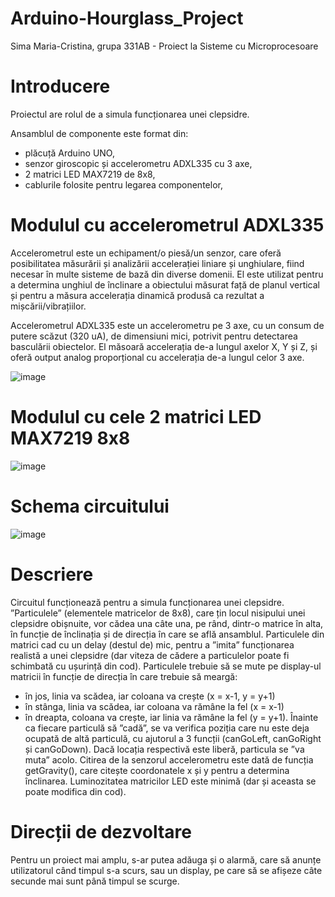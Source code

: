 # Arduino-Hourglass_Project
Sima Maria-Cristina, grupa 331AB - 
Proiect la Sisteme cu Microprocesoare

# Introducere
Proiectul are rolul de a simula funcționarea unei clepsidre. 

Ansamblul de componente este format din: 
- plăcuță Arduino UNO,
- senzor giroscopic și accelerometru ADXL335 cu 3 axe,
- 2 matrici LED MAX7219 de 8x8,
- cablurile folosite pentru legarea componentelor,

# Modulul cu accelerometrul ADXL335
Accelerometrul este un echipament/o piesă/un senzor, care oferă 
posibilitatea măsurării și analizării accelerației liniare și
unghiulare, fiind necesar în multe sisteme de bază din diverse
domenii. El este utilizat pentru a determina unghiul de înclinare
a obiectului măsurat față de planul vertical și pentru a măsura
accelerația dinamică produsă ca rezultat a mișcării/vibrațiilor.

Accelerometrul ADXL335 este un accelerometru pe 3 axe, cu un 
consum de putere scăzut (320 uA), de dimensiuni mici, potrivit
pentru detectarea basculării obiectelor. El măsoară accelerația
de-a lungul axelor X, Y și Z, și oferă output analog proporțional cu accelerația de-a lungul celor 3 axe.


![image](https://user-images.githubusercontent.com/100774960/168488721-0dcf66a2-9175-48f1-9443-6d5b90566b37.png)

# Modulul cu cele 2 matrici LED MAX7219 8x8
![image](https://user-images.githubusercontent.com/100774960/168489053-2056076c-4646-40c8-a429-c98aa730d13e.png)

# Schema circuitului
![image](https://user-images.githubusercontent.com/100774960/168489196-13d4d977-99e6-4134-ab10-f30e747bb60b.png)

# Descriere
Circuitul funcționează pentru a simula funcționarea unei clepsidre. ”Particulele” (elementele matricelor de 8x8),
care țin locul nisipului unei clepsidre obișnuite, vor cădea una câte una, pe rând, dintr-o matrice în alta, în 
funcție de înclinația și de direcția în care se află ansamblul. Particulele din matrici cad cu un delay (destul de) 
mic, pentru a ”imita” funcționarea realistă a unei clepsidre (dar viteza de cădere a particulelor poate fi schimbată cu ușurință din cod). Particulele trebuie să se mute pe display-ul 
matricii în funcție de direcția în care trebuie să meargă:
- în jos, linia va scădea, iar coloana va crește (x = x-1, y = y+1)
- în stânga, linia va scădea, iar coloana va rămâne la fel (x = x-1)
- în dreapta, coloana va crește, iar linia va rămâne la fel (y = y+1).
Înainte ca fiecare particulă să ”cadă”, se va verifica poziția care nu este deja ocupată de altă particulă, cu 
ajutorul a 3 funcții (canGoLeft, canGoRight și canGoDown). Dacă locația respectivă este liberă, particula se ”va
muta” acolo. Citirea de la senzorul accelerometru este dată de funcția getGravity(), care citește coordonatele
x și y pentru a determina înclinarea. Luminozitatea matricilor LED este minimă (dar și aceasta se poate modifica din cod).

# Direcții de dezvoltare
Pentru un proiect mai amplu, s-ar putea adăuga și o alarmă, care să anunțe utilizatorul când timpul s-a scurs, sau un display, pe care să se afișeze câte secunde mai sunt până timpul se scurge.
